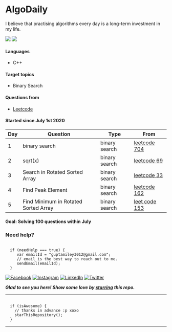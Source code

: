 # AlgoDaily

I believe that practising algorithms every day is a long-term investment in my life.

[![](https://lc.coding.gs/v1/solved/smilegupta.svg?logo=leetcode)](https://leetcode.com/smilegupta/)
[![](https://lc.coding.gs/v1/ranking/smilegupta.svg?logo=leetcode)](https://leetcode.com/smilegupta/)

#### Languages

-   C++
#### Target topics

-   Binary Search

#### Questions from

-   [Leetcode](https://leetcode.com)

#### Started since July 1st 2020

| Day  | Question | Type | From |                                                                                                                                        
| ---- | ---- | ---- | ---- | 
| 1    | binary search | binary search| [leetcode 704](https://leetcode.com/problems/binary-search)|
| 2    | sqrt(x)| binary search| [leetcode 69](https://leetcode.com/problems/sqrtx/)|
| 3    | Search in Rotated Sorted Array| binary search| [leetcode 33](https://leetcode.com/problems/search-in-rotated-sorted-array/)|
| 4    |Find Peak Element| binary search| [leetcode 162](https://leetcode.com/problems/find-peak-element/)|
|5| Find Minimum in Rotated Sorted Array | binary search | [leet code 153](https://leetcode.com/problems/find-minimum-in-rotated-sorted-array/) |




#### Goal: Solving 100 questions within July


### Need help?

```

  if (needHelp === true) {
     var emailId = "guptamiley3012@gmail.com";
     // email is the best way to reach out to me.
     sendEmail(emailId);
  }

```

[![Facebook](https://img.shields.io/static/v1.svg?label=follow&message=@smileguptaaa&color=9cf&logo=facebook&style=flat&logoColor=white&colorA=informational)](https://www.facebook.com/smileguptaaa)  [![Instagram](https://img.shields.io/static/v1.svg?label=follow&message=@smileguptaaa&color=grey&logo=instagram&style=flat&logoColor=white&colorA=critical)](https://www.instagram.com/smileguptaaa/) [![LinkedIn](https://img.shields.io/static/v1.svg?label=connect&message=@smilegupta&color=9cf&logo=linkedin&style=flat&logoColor=white&colorA=blue)](https://www.linkedin.com/in/smilegupta/) [![Twitter](https://img.shields.io/static/v1.svg?label=connect&message=@smileguptaaa&color=grey&logo=twitter&style=flat&logoColor=white&colorA=critical)](https://twitter.com/smileguptaaa)

***Glad to see you here! Show some love by [starring](https://github.com/smilegupta/30-days-challenge/) this repo.***

-----

```

  if (isAwesome) {
    // thanks in advance :p xoxo
    starThisRepository();
  }

```

******
